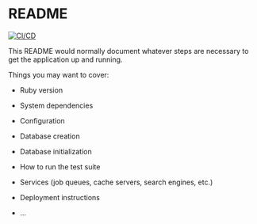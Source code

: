 # README

[![CI/CD](https://github.com/MaiaDevelopment/rails-test/actions/workflows/cicd.yml/badge.svg)](https://github.com/MaiaDevelopment/rails-test/actions/workflows/cicd.yml)

This README would normally document whatever steps are necessary to get the
application up and running.

Things you may want to cover:

* Ruby version

* System dependencies

* Configuration

* Database creation

* Database initialization

* How to run the test suite

* Services (job queues, cache servers, search engines, etc.)

* Deployment instructions

* ...

